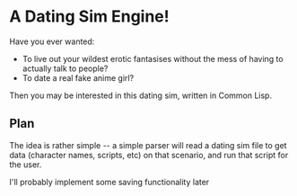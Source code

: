 # A Dating Sim Engine!

Have you ever wanted:
- To live out your wildest erotic fantasises without the mess of having to actually talk to people?
- To date a real fake anime girl?

Then you may be interested in this dating sim, written in Common Lisp.

## Plan
The idea is rather simple -- a simple parser will read a dating sim file to get data (character names, scripts, etc) on that scenario, and run that script for the user.

I'll probably implement some saving functionality later
